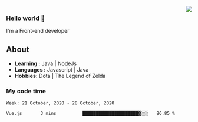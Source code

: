 <img align='right' src="https://github-readme-stats.vercel.app/api?username=jumodada&show_icons=true&theme=vue">

### Hello world 👋

I'm a Front-end developer 
    
## About
-  **Learning :** Java | NodeJs
-  **Languages :** Javascript | Java
-  **Hobbies:** Dota | The Legend of Zelda

### My code time

<!--START_SECTION:waka-->
```text
Week: 21 October, 2020 - 28 October, 2020

Vue.js       3 mins          █████████████████████▓░░░   86.85 % 
```
<!--END_SECTION:waka-->
